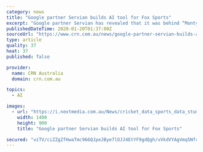 ```yaml
---
category: news
title: "Google partner Servian builds AI tool for Fox Sports"
excerpt: "Google partner Servian has revealed that it was behind “Monty”, an AI tool Fox Sports used to predict when wickets would fall during cricket matches, and has already delivered an upgrade to the tool. Monty was developed in 2019 and works by using historical data from previous matches as well as live data, such as player behaviour and pitch ..."
publishedDateTime: 2020-01-20T01:37:00Z
sourceUrl: "https://www.crn.com.au/news/google-partner-servian-builds-ai-tool-for-fox-sports-536734"
type: article
quality: 37
heat: 37
published: false

provider:
  name: CRN Australia
  domain: crn.com.au

topics:
  - AI

images:
  - url: "https://i.nextmedia.com.au/News/cricket_data_sports_data_stumps_bails_cricket_ball.jpg"
    width: 1400
    height: 900
    title: "Google partner Servian builds AI tool for Fox Sports"

secured: "viTV/ciZZgZfHwaTmc966QJpeJBye7lOJJ4EtYF9gdQgh/vVkdVYAgVmq5Nfc1kTJYs2GS1366+DybL3dtkIDRV84XTHJMBqui1AZiWUKibA5NT00/2KQIgFC7znfWQqO9Iqi3M5s5gu0SDR7FqacyJwndWe1vlARSLILgowI4GIbvLN5UPZ32lSmZPF6GwjF8WC90bA+4zboQIAmg5asZCww8SPMPWC6bsjUmOLtL6Ucm6DkxFkE1tyY7nGMbNdtibtYqCdVutZjgNUi2TKbg84fs2/vRJNwRGOy7V/EU8=;UL0B22mb1iGrMcPWhl03CA=="
---
```


